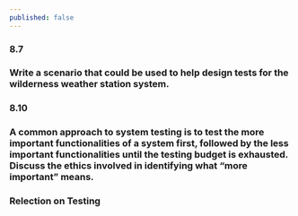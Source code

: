```yaml
---
published: false
---
```

### 8.7
### Write a scenario that could be used to help design tests for the wilderness weather station system.


### 8.10
###  A common approach to system testing is to test the more important functionalities of a system first, followed by the less important functionalities until the testing budget is exhausted. Discuss the ethics involved in identifying what “more important” means.

### Relection on Testing
